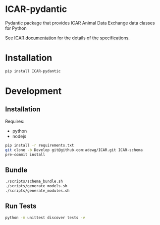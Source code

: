 # ICAR-pydantic
Pydantic package that provides ICAR Animal Data Exchange data classes for Python

See [ICAR documentation](https://github.com/adewg/ICAR/wiki) for the details of the specifications.

# Installation

```bash
pip install ICAR-pydantic
```

# Development

## Installation

Requires:
- python
- nodejs

```bash
pip install -r requirements.txt
git clone -b Develop git@github.com:adewg/ICAR.git ICAR-schema
pre-commit install
```

## Bundle

```bash
./scripts/schema_bundle.sh
./scripts/generate_models.sh
./scripts/generate_modules.sh
```

## Run Tests

```bash
python -m unittest discover tests -v
```
